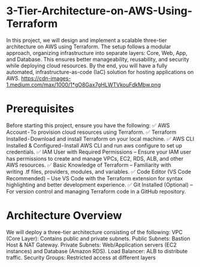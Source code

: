 # 3-Tier-Architecture-on-AWS-Using-Terraform

In this project, we will design and implement a scalable three-tier architecture on AWS using Terraform. The setup follows a modular approach, organizing infrastructure into separate layers: Core, Web, App, and Database. This ensures better manageability, reusability, and security while deploying cloud resources. By the end, you will have a fully automated, infrastructure-as-code (IaC) solution for hosting applications on AWS.
https://cdn-images-1.medium.com/max/1000/1*gO8Gax7gHLWTVkouFdkMbw.png
# Prerequisites
Before starting this project, ensure you have the following:
✅ AWS Account - To provision cloud resources using Terraform.
✅ Terraform Installed - Download and install Terraform on your local machine.
✅ AWS CLI Installed & Configured - Install AWS CLI and run aws configure to set up credentials.
✅ IAM User with Required Permissions – Ensure your IAM user has permissions to create and manage VPCs, EC2, RDS, ALB, and other AWS resources.
✅ Basic Knowledge of Terraform – Familiarity with writing .tf files, providers, modules, and variables.
✅ Code Editor (VS Code Recommended) – Use VS Code with the Terraform extension for syntax highlighting and better development experience.
✅ Git Installed (Optional) – For version control and managing Terraform code in a GitHub repository.
# Architecture Overview
We will deploy a three-tier architecture consisting of the following:
VPC (Core Layer): Contains public and private subnets.
Public Subnets: Bastion Host & NAT Gateway.
Private Subnets: Web/Application servers (EC2 instances) and Database (Amazon RDS).
Load Balancer: ALB to distribute traffic.
Security Groups: Restricted access at different layers
